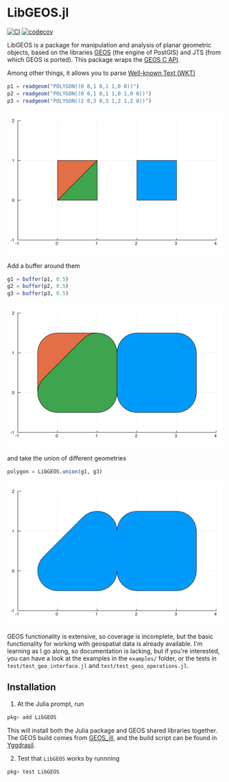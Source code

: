 LibGEOS.jl
==========
[![CI](https://github.com/JuliaGeo/LibGEOS.jl/workflows/CI/badge.svg)](https://github.com/JuliaGeo/LibGEOS.jl/actions?query=workflow%3ACI)
[![codecov](https://codecov.io/gh/JuliaGeo/LibGEOS.jl/branch/master/graph/badge.svg?token=wnS3J00ZPH)](https://codecov.io/gh/JuliaGeo/LibGEOS.jl)

LibGEOS is a package for manipulation and analysis of planar geometric objects, based on the libraries [GEOS](https://trac.osgeo.org/geos/) (the engine of PostGIS) and JTS (from which GEOS is ported). This package wraps the [GEOS C API](https://geos.osgeo.org/doxygen/geos__c_8h_source.html).

Among other things, it allows you to parse [Well-known Text (WKT)](https://en.wikipedia.org/wiki/Well-known_text)

```julia
p1 = readgeom("POLYGON((0 0,1 0,1 1,0 0))")
p2 = readgeom("POLYGON((0 0,1 0,1 1,0 1,0 0))")
p3 = readgeom("POLYGON((2 0,3 0,3 1,2 1,2 0))")
```
![Example 1](examples/example1.png)

Add a buffer around them
```julia
g1 = buffer(p1, 0.5)
g2 = buffer(p2, 0.5)
g3 = buffer(p3, 0.5)
```
![Example 2](examples/example2.png)

and take the union of different geometries
```julia
polygon = LibGEOS.union(g1, g3)
```
![Example 3](examples/example3.png)

GEOS functionality is extensive, so coverage is incomplete, but the basic functionality for working with geospatial data is already available. I'm learning as I go along, so documentation is lacking, but if you're interested, you can have a look at the examples in the `examples/` folder, or the tests in `test/test_geo_interface.jl` and `test/test_geos_operations.jl`.

Installation
------------
1. At the Julia prompt, run 
  ```julia
  pkg> add LibGEOS
  ```
  This will install both the Julia package and GEOS shared libraries together. The GEOS build comes from [GEOS_jll](https://github.com/JuliaBinaryWrappers/GEOS_jll.jl/releases), and the build script can be found in [Yggdrasil](https://github.com/JuliaPackaging/Yggdrasil/tree/master/G/GEOS).

2. Test that `LibGEOS` works by runnning
  ```julia
  pkg> test LibGEOS
  ```
